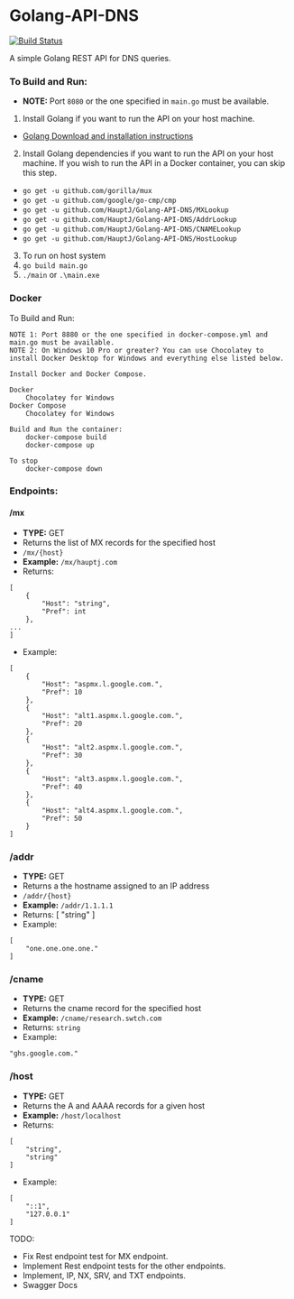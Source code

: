 # Golang-API-DNS
[![Build Status](https://travis-ci.org/HauptJ/Golang-API-DNS.svg?branch=master)](https://travis-ci.org/HauptJ/Golang-API-DNS)

A simple Golang REST API for DNS queries.

### To Build and Run:
- **NOTE:** Port `8080` or the one specified in `main.go` must be available.

1. Install Golang if you want to run the API on your host machine.
  - [Golang Download and installation instructions](https://golang.org/dl/)


2. Install Golang dependencies if you want to run the API on your host machine. If you wish to run the API in a Docker container, you can skip this step.
  - `go get -u github.com/gorilla/mux`
  - `go get -u github.com/google/go-cmp/cmp`
  - `go get -u github.com/HauptJ/Golang-API-DNS/MXLookup`
  - `go get -u github.com/HauptJ/Golang-API-DNS/AddrLookup`
  - `go get -u github.com/HauptJ/Golang-API-DNS/CNAMELookup`
  - `go get -u github.com/HauptJ/Golang-API-DNS/HostLookup`

3. To run on host system
  1. `go build main.go`
  2. `./main` or `.\main.exe`

### Docker

To Build and Run:

    NOTE 1: Port 8880 or the one specified in docker-compose.yml and main.go must be available.
    NOTE 2: On Windows 10 Pro or greater? You can use Chocolatey to install Docker Desktop for Windows and everything else listed below.

    Install Docker and Docker Compose.

    Docker
        Chocolatey for Windows
    Docker Compose
        Chocolatey for Windows

    Build and Run the container:
        docker-compose build
        docker-compose up

    To stop
        docker-compose down



### Endpoints:

#### /mx
- **TYPE:** GET
- Returns the list of MX records for the specified host
- `/mx/{host}`
- **Example:** `/mx/hauptj.com`
- Returns:
```
[
    {
        "Host": "string",
        "Pref": int
    },
...
]
```
- Example:
```
[
    {
        "Host": "aspmx.l.google.com.",
        "Pref": 10
    },
    {
        "Host": "alt1.aspmx.l.google.com.",
        "Pref": 20
    },
    {
        "Host": "alt2.aspmx.l.google.com.",
        "Pref": 30
    },
    {
        "Host": "alt3.aspmx.l.google.com.",
        "Pref": 40
    },
    {
        "Host": "alt4.aspmx.l.google.com.",
        "Pref": 50
    }
]
```

### /addr
- **TYPE:** GET
- Returns a the hostname assigned to an IP address
- `/addr/{host}`
- **Example:** `/addr/1.1.1.1`
- Returns:
[
    "string"
]
- Example:
```
[
    "one.one.one.one."
]
```

### /cname
- **TYPE:** GET
- Returns the cname record for the specified host
- **Example:** `/cname/research.swtch.com`
- Returns:
`string`
- Example:
```
"ghs.google.com."
```

### /host
- **TYPE:** GET
- Returns the A and AAAA records for a given host
- **Example:** `/host/localhost`
- Returns:
```
[
    "string",
    "string"
]
```
- Example:
```
[
    "::1",
    "127.0.0.1"
]
```

TODO:
- Fix Rest endpoint test for MX endpoint.
- Implement Rest endpoint tests for the other endpoints.
- Implement, IP, NX, SRV, and TXT endpoints.
- Swagger Docs